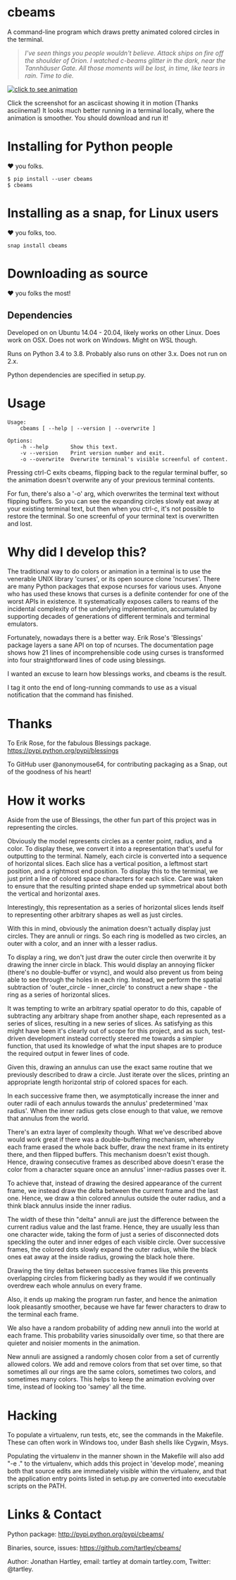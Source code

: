 # cbeams

A command-line program which draws pretty animated colored circles in the
terminal.

> *I've seen things you people wouldn't believe. Attack ships on fire off the
> shoulder of Orion. I watched c-beams glitter in the dark, near the
> Tannhäuser Gate. All those moments will be lost, in time, like tears in
> rain. Time to die.*

[![click to see animation](screenshots/cbeams.png)](https://asciinema.org/a/141032)

Click the screenshot for an asciicast showing it in motion (Thanks asciinema!)
It looks much better running in a terminal locally, where the animation
is smoother. You should download and run it!


# Installing for Python people

♥ you folks.

    $ pip install --user cbeams
    $ cbeams

# Installing as a snap, for Linux users

♥ you folks, too.

    snap install cbeams

# Downloading as source

♥ you folks the most!

## Dependencies

Developed on on Ubuntu 14.04 - 20.04, likely works on other Linux.
Does work on OSX.
Does not work on Windows. Might on WSL though.

Runs on Python 3.4 to 3.8.
Probably also runs on other 3.x.
Does not run on 2.x.

Python dependencies are specified in setup.py.

# Usage

    Usage:
        cbeams [ --help | --version | --overwrite ]

    Options:
        -h --help       Show this text.
        -v --version    Print version number and exit.
        -o --overwrite  Overwrite terminal's visible screenful of content.

Pressing ctrl-C exits cbeams, flipping back to the regular terminal buffer, so
the animation doesn't overwrite any of your previous terminal contents.

For fun, there's also a '-o' arg, which overwrites the terminal text without
flipping buffers. So you can see the expanding circles slowly eat away at your
existing terminal text, but then when you ctrl-c, it's not possible to restore
the terminal. So one screenful of your terminal text is overwritten and lost.

# Why did I develop this?

The traditional way to do colors or animation in a terminal is to use the
venerable UNIX library 'curses', or its open source clone 'ncurses'. There are
many Python packages that expose ncurses for various uses. Anyone who has used
these knows that curses is a definite contender for one of the worst APIs in
existence. It systematically exposes callers to reams of the incidental
complexity of the underlying implementation, accumulated by supporting decades
of generations of different terminals and terminal emulators.

Fortunately, nowadays there is a better way. Erik Rose's 'Blessings' package
layers a sane API on top of ncurses. The documentation page shows how 21 lines
of incomprehensible code using curses is transformed into four straightforward
lines of code using blessings.

I wanted an excuse to learn how blessings works, and cbeams is the result.

I tag it onto the end of long-running commands to use as a visual notification
that the command has finished.

# Thanks

To Erik Rose, for the fabulous Blessings package.
https://pypi.python.org/pypi/blessings

To GitHub user @anonymouse64, for contributing packaging as a Snap, out of the goodness of his heart!

# How it works

Aside from the use of Blessings, the other fun part of this project was in
representing the circles.

Obviously the model represents circles as a center point, radius, and a color.
To display these, we convert it into a representation that's useful for
outputting to the terminal. Namely, each circle is converted into a sequence of
horizontal slices. Each slice has a vertical position, a leftmost start
position, and a rightmost end position. To display this to the terminal, we
just print a line of colored space characters for each slice. Care was taken to
ensure that the resulting printed shape ended up symmetrical about both the
vertical and horizontal axes.

Interestingly, this representation as a series of horizontal slices lends
itself to representing other arbitrary shapes as well as just circles.

With this in mind, obviously the animation doesn't actually display just
circles. They are annuli or rings. So each ring is modelled as two circles, an
outer with a color, and an inner with a lesser radius.

To display a ring, we don't just draw the outer circle then overwrite it by
drawing the inner circle in black. This would display an annoying flicker
(there's no double-buffer or vsync), and would also prevent us from being able
to see through the holes in each ring. Instead, we perform the spatial
subtraction of 'outer_circle - inner_circle' to construct a new shape - the
ring as a series of horizontal slices.

It was tempting to write an arbitrary spatial operator to do this, capable of
subtracting any arbitrary shape from another shape, each represented as a
series of slices, resulting in a new series of slices. As satisfying as this
might have been it's clearly out of scope for this project, and as such,
test-driven development instead correctly steered me towards a simpler
function, that used its knowledge of what the input shapes are to produce the
required output in fewer lines of code.

Given this, drawing an annulus can use the exact same routine that we
previously described to draw a circle. Just iterate over the slices, printing
an appropriate length horizontal strip of colored spaces for each.

In each successive frame then, we asymptotically increase the inner and outer
radii of each annulus towards the annulus' predetermined 'max radius'. When the
inner radius gets close enough to that value, we remove that annulus from the
world.

There's an extra layer of complexity though. What we've described above would
work great if there was a double-buffering mechanism, whereby each frame erased
the whole back buffer, draw the next frame in its entirety there, and then
flipped buffers. This mechanism doesn't exist though. Hence, drawing
consecutive frames as described above doesn't erase the color from a character
square once an annulus' inner-radius passes over it.

To achieve that, instead of drawing the desired appearance of the current
frame, we instead draw the delta between the current frame and the last one.
Hence, we draw a thin colored annulus outside the outer radius, and a think
black annulus inside the inner radius.

The width of these thin "delta" annuli are just the difference between the
current radius value and the last frame. Hence, they are usually less than one
character wide, taking the form of just a series of disconnected dots speckling
the outer and inner edges of each visible circle. Over successive frames, the
colored dots slowly expand the outer radius, while the black ones eat away at
the inside radius, growing the black hole there.

Drawing the tiny deltas between successive frames like this prevents
overlapping circles from flickering badly as they would if we continually
overdrew each whole annulus on every frame.

Also, it ends up making the program run faster, and hence the animation
look pleasantly smoother, because we have far fewer characters to draw to
the terminal each frame.

We also have a random probability of adding new annuli into the world at each
frame. This probability varies sinusoidally over time, so that there are
quieter and noisier moments in the animation.

New annuli are assigned a randomly chosen color from a set of currently allowed
colors. We add and remove colors from that set over time, so that sometimes all
our rings are the same colors, sometimes two colors, and sometimes many colors.
This helps to keep the animation evolving over time, instead of looking too
'samey' all the time. 

# Hacking

To populate a virtualenv, run tests, etc, see the commands in the Makefile.
These can often work in Windows too, under Bash shells like Cygwin, Msys.

Populating the virtualenv in the manner shown in the Makefile will also
add "-e ." to the virtualenv, which adds this project in 'develop mode',
meaning both that source edits are immediately visible within the virtualenv,
and that the application entry points listed in setup.py are converted into
executable scripts on the PATH.

# Links & Contact

Python package: http://pypi.python.org/pypi/cbeams/

Binaries, source, issues: https://github.com/tartley/cbeams/

Author: Jonathan Hartley, email: tartley at domain tartley.com, Twitter: @tartley.

